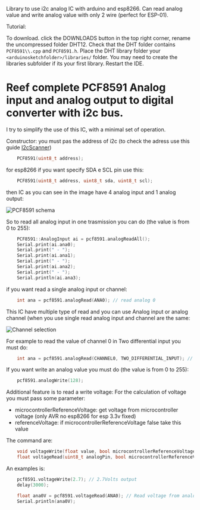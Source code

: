 Library to use i2c analog IC with arduino and esp8266. Can read analog value and write analog value with only 2 wire (perfect for ESP-01).

Tutorial: 

To download. click the DOWNLOADS button in the top right corner, rename the uncompressed folder DHT12. Check that the DHT folder contains `PCF8591\\.cpp` and `PCF8591.h`. Place the DHT library folder your `<arduinosketchfolder>/libraries/` folder. You may need to create the libraries subfolder if its your first library. Restart the IDE.

# Reef complete PCF8591 Analog input and analog output to digital converter with i2c bus.
I try to simplify the use of this IC, with a minimal set of operation.

Constructor:
you must pas the address of i2c (to check the adress use this guide [I2cScanner](https://playground.arduino.cc/Main/I2cScanner)) 
```cpp
	PCF8591(uint8_t address);
```
for esp8266 if you want specify SDA e SCL pin use this:

```cpp
	PCF8591(uint8_t address, uint8_t sda, uint8_t scl);
```

then IC as you can see in the image have 4 analog input and 1 analog output:

![PCF8591 schema](https://i0.wp.com/henrysbench.capnfatz.com/wp-content/uploads/2015/09/PCF8591-Pin-Outs.png)

So to read all analog input in one trasmission you can do (the value is from 0 to 255):
```cpp
	PCF8591::AnalogInput ai = pcf8591.analogReadAll();
	Serial.print(ai.ana0);
	Serial.print(" - ");
	Serial.print(ai.ana1);
	Serial.print(" - ");
	Serial.print(ai.ana2);
	Serial.print(" - ");
	Serial.println(ai.ana3);
```


if you want read a single analog input or channel:

```cpp
	int ana = pcf8591.analogRead(ANA0); // read analog 0
```

This IC have multiple type of read and you can use Analog input or analog channel (when you use single read analog input and channel are the same:

![Channel selection](channel_selection.png)	

For example to read the value of channel 0 in Two differential input you must do:
```cpp
	int ana = pcf8591.analogRead(CHANNEL0, TWO_DIFFERENTIAL_INPUT); // read analog 0
```

If you want write an analog value you must do (the value is from 0 to 255):
```cpp
	pcf8591.analogWrite(128);
```

Additional feature is to read a write voltage:
For the calculation of voltage you must pass some parameter:
 - microcontrollerReferenceVoltage: get voltage from microcontroller voltage (only AVR no esp8266 for esp 3.3v fixed)
 - referenceVoltage: if microcontrollerReferenceVoltage false take this value
 

The command are:
```cpp
	void voltageWrite(float value, bool microcontrollerReferenceVoltage = true, float referenceVoltage = 5.0);
	float voltageRead(uint8_t analogPin, bool microcontrollerReferenceVoltage = true, float referenceVoltage = 5.0);
```

An examples is:
```cpp
	pcf8591.voltageWrite(2.7); // 2.7Volts output
	delay(3000);

	float ana0V = pcf8591.voltageRead(ANA0); // Read voltage from analog 0
	Serial.println(ana0V);
```


